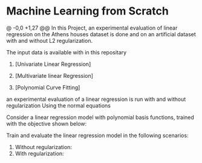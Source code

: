 # Machine Learning from Scratch
@ -0,0 +1,27 @@
In this Project, an experimental evaluation of linear regression on the
Athens houses dataset is done and on an artificial dataset with and without L2 regularization. 

The input data is available with in this repositary 

1. [Univariate Linear Regression]



2. [Multivariate linear Regression]



3. [Polynomial Curve Fitting]

 an experimental evaluation of a linear regression is run 
 with and without regularization Using the normal equations 


Consider a linear regression model with polynomial basis functions, trained with
the objective shown below:



Train and evaluate the linear regression model in the following scenarios:
1. Without regularization:
2. With regularization:
